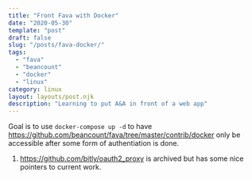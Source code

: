 ```yaml
---
title: "Front Fava with Docker"
date: "2020-05-30"
template: "post"
draft: false
slug: "/posts/fava-docker/"
tags:
  - "fava"
  - "beancount"
  - "docker"
  - "linux"
category: linux
layout: layouts/post.njk
description: "Learning to put A&A in front of a web app"
---
```



Goal is to use `docker-compose up -d` to have https://github.com/beancount/fava/tree/master/contrib/docker 
only be accessible after some form of authentiation is done.


1. https://github.com/bitly/oauth2_proxy is archived but has some nice pointers to current work.

